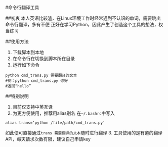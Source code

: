 #命令行翻译工具


##初衷
本人英语比较渣，在Linux环境工作时经常遇到不认识的单词，需要跳出命令行翻译，多有不便
正好在学习Python，因此产生了创造这个工具的想法，权当练习


##使用方法
1. 下载脚本到本地
2. 在命令行在切换到脚本所在目录
3. 运行如下命令
```
python cmd_trans.py 需要翻译的文本
#例：python cmd_trans.py 你好
#返回“hello”
```

##特别说明
1. 目前仅支持中英互译
2. 为更方便使用，推荐用alias别名
在<code>~/.bashrc</code>中写入
```
alias trans=‘python /file/path/cmd_trans.py’
```
如此便可直接通过<code>trans 需要翻译的文本</code>随时进行翻译
3. 工具使用的是有道的翻译API，每天请求次数有限，建议自己申请key
